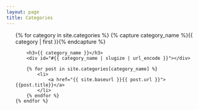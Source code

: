 ```yaml
---
layout: page
title: Categories
---
```


<ul class="posts">
    {% for category in site.categories %}
        {% capture category_name %}{{ category | first }}{% endcapture %}

        <h3>{{ category_name }}</h3>
        <div id="#{{ category_name | slugize | url_encode }}"></div>

        {% for post in site.categories[category_name] %}
            <li>
                <a href="{{ site.baseurl }}{{ post.url }}">{{post.title}}</a>
            </li>
        {% endfor %}
    {% endfor %}
</ul>